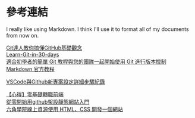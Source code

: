 # 參考連結
I really like using Markdown.
I think I'll use it to format all of my documents from now on.

[Git達人教你搞懂GitHub基礎觀念](https://www.ithome.com.tw/news/95283)<br>
[Learn-Git-in-30-days](https://github.com/doggy8088/Learn-Git-in-30-days/blob/master/zh-tw/01.md)<br>
[適合初學者的簡單 Git 教程與您的團隊一起開始使用 Git 進行版本控制](https://nulab.com/zh-tw/learn/software-development/git-tutorial/how-to-use-git/git-on-windows/push-remote-repository/)<br>
[Markdown 官方教程](https://markdown.com.cn/basic-syntax/)<br>

[VSCode與Github新專案設定詳細步驟紀錄](https://medium.com/@newpage0720/vscode%E8%88%87github%E6%96%B0%E5%B0%88%E6%A1%88%E8%A8%AD%E5%AE%9A-4a2b5621a657)<br>


[【心得】零基礎轉職前端](https://forum.gamer.com.tw/Co.php?bsn=60561&sn=86194)<br>
[從零開始用github架設靜態網站入門](https://ithelp.ithome.com.tw/articles/10257437)<br>
[六角學院線上資源使用 HTML、CSS 開發一個網站](https://courses.hexschool.com/courses/666803/lectures/14727479)<br>
